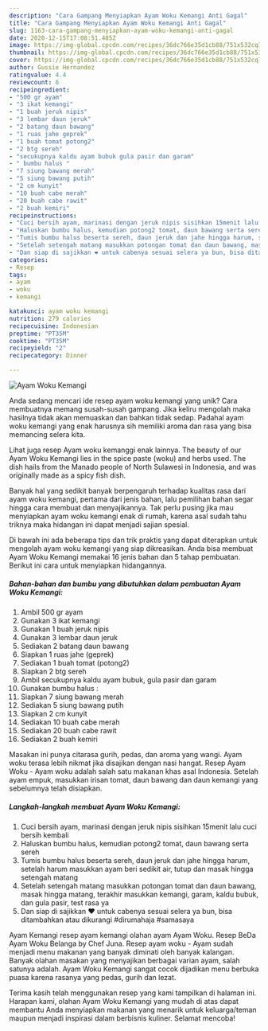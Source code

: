 ```yaml
---
description: "Cara Gampang Menyiapkan Ayam Woku Kemangi Anti Gagal"
title: "Cara Gampang Menyiapkan Ayam Woku Kemangi Anti Gagal"
slug: 1163-cara-gampang-menyiapkan-ayam-woku-kemangi-anti-gagal
date: 2020-12-15T17:08:51.485Z
image: https://img-global.cpcdn.com/recipes/36dc766e35d1cb88/751x532cq70/ayam-woku-kemangi-foto-resep-utama.jpg
thumbnail: https://img-global.cpcdn.com/recipes/36dc766e35d1cb88/751x532cq70/ayam-woku-kemangi-foto-resep-utama.jpg
cover: https://img-global.cpcdn.com/recipes/36dc766e35d1cb88/751x532cq70/ayam-woku-kemangi-foto-resep-utama.jpg
author: Gussie Hernandez
ratingvalue: 4.4
reviewcount: 6
recipeingredient:
- "500 gr ayam"
- "3 ikat kemangi"
- "1 buah jeruk nipis"
- "3 lembar daun jeruk"
- "2 batang daun bawang"
- "1 ruas jahe geprek"
- "1 buah tomat potong2"
- "2 btg sereh"
- "secukupnya kaldu ayam bubuk gula pasir dan garam"
- " bumbu halus "
- "7 siung bawang merah"
- "5 siung bawang putih"
- "2 cm kunyit"
- "10 buah cabe merah"
- "20 buah cabe rawit"
- "2 buah kemiri"
recipeinstructions:
- "Cuci bersih ayam, marinasi dengan jeruk nipis sisihkan 15menit lalu cuci bersih kembali"
- "Haluskan bumbu halus, kemudian potong2 tomat, daun bawang serta sereh"
- "Tumis bumbu halus beserta sereh, daun jeruk dan jahe hingga harum, setelah harum masukkan ayam beri sedikit air, tutup dan masak hingga setengah matang"
- "Setelah setengah matang masukkan potongan tomat dan daun bawang, masak hingga matang, terakhir masukkan kemangi, garam, kaldu bubuk, dan gula pasir, test rasa ya"
- "Dan siap di sajikkan ❤ untuk cabenya sesuai selera ya bun, bisa ditambahkan atau dikurangi #dirumahaja #samasaya"
categories:
- Resep
tags:
- ayam
- woku
- kemangi

katakunci: ayam woku kemangi 
nutrition: 279 calories
recipecuisine: Indonesian
preptime: "PT35M"
cooktime: "PT35M"
recipeyield: "2"
recipecategory: Dinner

---
```



![Ayam Woku Kemangi](https://img-global.cpcdn.com/recipes/36dc766e35d1cb88/751x532cq70/ayam-woku-kemangi-foto-resep-utama.jpg)

Anda sedang mencari ide resep ayam woku kemangi yang unik? Cara membuatnya memang susah-susah gampang. Jika keliru mengolah maka hasilnya tidak akan memuaskan dan bahkan tidak sedap. Padahal ayam woku kemangi yang enak harusnya sih memiliki aroma dan rasa yang bisa memancing selera kita.

Lihat juga resep Ayam woku kemanggi enak lainnya. The beauty of our Ayam Woku Kemangi lies in the spice paste (woku) and herbs used. The dish hails from the Manado people of North Sulawesi in Indonesia, and was originally made as a spicy fish dish.

Banyak hal yang sedikit banyak berpengaruh terhadap kualitas rasa dari ayam woku kemangi, pertama dari jenis bahan, lalu pemilihan bahan segar hingga cara membuat dan menyajikannya. Tak perlu pusing jika mau menyiapkan ayam woku kemangi enak di rumah, karena asal sudah tahu triknya maka hidangan ini dapat menjadi sajian spesial.


Di bawah ini ada beberapa tips dan trik praktis yang dapat diterapkan untuk mengolah ayam woku kemangi yang siap dikreasikan. Anda bisa membuat Ayam Woku Kemangi memakai 16 jenis bahan dan 5 tahap pembuatan. Berikut ini cara untuk menyiapkan hidangannya.

<!--inarticleads1-->

##### Bahan-bahan dan bumbu yang dibutuhkan dalam pembuatan Ayam Woku Kemangi:

1. Ambil 500 gr ayam
1. Gunakan 3 ikat kemangi
1. Gunakan 1 buah jeruk nipis
1. Gunakan 3 lembar daun jeruk
1. Sediakan 2 batang daun bawang
1. Siapkan 1 ruas jahe (geprek)
1. Sediakan 1 buah tomat (potong2)
1. Siapkan 2 btg sereh
1. Ambil secukupnya kaldu ayam bubuk, gula pasir dan garam
1. Gunakan  bumbu halus :
1. Siapkan 7 siung bawang merah
1. Sediakan 5 siung bawang putih
1. Siapkan 2 cm kunyit
1. Sediakan 10 buah cabe merah
1. Sediakan 20 buah cabe rawit
1. Sediakan 2 buah kemiri


Masakan ini punya citarasa gurih, pedas, dan aroma yang wangi. Ayam woku terasa lebih nikmat jika disajikan dengan nasi hangat. Resep Ayam Woku - Ayam woku adalah salah satu makanan khas asal Indonesia. Setelah ayam empuk, masukkan irisan tomat, daun bawang dan daun kemangi yang sebelumnya telah disiapkan. 

<!--inarticleads2-->

##### Langkah-langkah membuat Ayam Woku Kemangi:

1. Cuci bersih ayam, marinasi dengan jeruk nipis sisihkan 15menit lalu cuci bersih kembali
1. Haluskan bumbu halus, kemudian potong2 tomat, daun bawang serta sereh
1. Tumis bumbu halus beserta sereh, daun jeruk dan jahe hingga harum, setelah harum masukkan ayam beri sedikit air, tutup dan masak hingga setengah matang
1. Setelah setengah matang masukkan potongan tomat dan daun bawang, masak hingga matang, terakhir masukkan kemangi, garam, kaldu bubuk, dan gula pasir, test rasa ya
1. Dan siap di sajikkan ❤ untuk cabenya sesuai selera ya bun, bisa ditambahkan atau dikurangi #dirumahaja #samasaya


Ayam Kemangi resep ayam kemangi olahan ayam Ayam Woku. Resep BeDa Ayam Woku Belanga by Chef Juna. Resep ayam woku - Ayam sudah menjadi menu makanan yang banyak diminati oleh banyak kalangan. Banyak olahan masakan yang menyajikan berbagai varian ayam, salah satunya adalah. Ayam Woku Kemangi sangat cocok dijadikan menu berbuka puasa karena rasanya yang pedas, gurih dan lezat. 

Terima kasih telah menggunakan resep yang kami tampilkan di halaman ini. Harapan kami, olahan Ayam Woku Kemangi yang mudah di atas dapat membantu Anda menyiapkan makanan yang menarik untuk keluarga/teman maupun menjadi inspirasi dalam berbisnis kuliner. Selamat mencoba!
